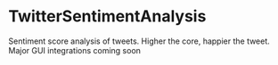 # TwitterSentimentAnalysis
Sentiment score analysis of tweets. Higher the core, happier the tweet. Major GUI integrations coming soon
